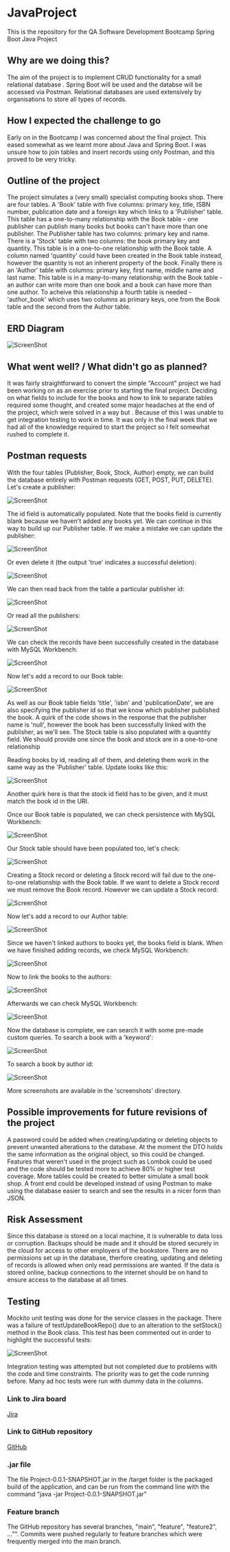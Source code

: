 # JavaProject
This is the repository for the QA Software Development Bootcamp Spring Boot Java Project

## Why are we doing this?
The aim of the project is to implement CRUD functionality for a small relational database . Spring Boot will be used and the databse will be accessed via Postman. Relational databases are used extensively by organisations to store all types of records.

## How I expected the challenge to go
Early on in the Bootcamp I was concerned about the final project. This eased somewhat as we learnt more about Java and Spring Boot. I was unsure how to join tables and insert records using only Postman, and this proved to be very tricky.

## Outline of the project
The project simulates a (very small) specialist computing books shop. There are four tables. A 'Book' table with five columns: primary key, title, ISBN number, publication date and a foreign key which links to a 'Publisher' table. This table has a one-to-many relationship with the Book table - one publisher can publish many books but books can't have more than one publisher. The Publisher table has two columns: primary key and name. There is a 'Stock' table with two columns: the book primary key and quantity. This table is in a one-to-one relationship with the Book table. A column named 'quantity' could have been created in the Book table instead, however the quantity is not an inherent property of the book. Finally there is an 'Author' table with columns: primary key, first name, middle name and last name. This table is in a many-to-many relationship with the Book table - an author can write more than one book and a book can have more than one author. To acheive this relationship a fourth table is needed - 'author_book' which uses two columns as primary keys, one from the Book table and the second from the Author table.

## ERD Diagram

![ScreenShot](/screenshots/java_project_uxf.jpg)

## What went well? / What didn't go as planned?
It was fairly straightforward to convert the simple "Account" project we had been working on as an exercise prior to starting the final project. Deciding on what fields to include for the books and how to link to separate tables required some thought, and created some major headaches at the end of the project, which were solved in a way but . Because of this I was unable to get integration testing to work in time. It was only in the final week that we had all of the knowledge required to start the project so I felt somewhat rushed to complete it.

## Postman requests
With the four tables (Publisher, Book, Stock, Author) empty, we can build the database entirely with Postman requests (GET, POST, PUT, DELETE). Let's create a publisher:

![ScreenShot](/screenshots/Postman_create_publisher.png)

The id field is automatically populated. Note that the books field is currently blank because we haven't added any books yet. We can continue in this way to build up our Publisher table. If we make a mistake we can update the publisher:

![ScreenShot](/screenshots/Postman_update_publisher.png)

Or even delete it (the output 'true' indicates a successful deletion):

![ScreenShot](/screenshots/Postman_delete_publisher.png)

We can then read back from the table a particular publisher id:

![ScreenShot](/screenshots/Postman_read_publisher_id.png)

Or read all the publishers:

![ScreenShot](/screenshots/Postman_read_publisher_id.png)

We can check the records have been successfully created in the database with MySQL Workbench:

![ScreenShot](/screenshots/Workbench_all_publishers.png)

Now let's add a record to our Book table:

![ScreenShot](/screenshots/Postman_create_book.png)

As well as our Book table fields 'title', 'isbn' and 'publicationDate', we are also specifying the publisher id so that we know which publisher published the book. A quirk of the code shows in the response that the publisher name is 'null', however the book has been successfully linked with the publisher, as we'll see. The Stock table is also populated with a quantity field. We should provide one since the book and stock are in a one-to-one relationship

Reading books by id, reading all of them, and deleting them work in the same way as the 'Publisher' table. Update looks like this:

![ScreenShot](/screenshots/Postman_update_book.png)

Another quirk here is that the stock id field has to be given, and it must match the book id in the URI.

Once our Book table is populated, we can check persistence with MySQL Workbench:

![ScreenShot](/screenshots/Workbench_all_books.png)

Our Stock table should have been populated too, let's check:

![ScreenShot](/screenshots/Workbench_all_stocks.png)

Creating a Stock record or deleting a Stock record will fail due to the one-to-one relationship with the Book table. If we want to delete a Stock record we must remove the Book record. However we can update a Stock record:

![ScreenShot](/screenshots/Postman_update_stock.png)

Now let's add a record to our Author table:

![ScreenShot](/screenshots/Postman_create_author.png)

Since we haven't linked authors to books yet, the books field is blank.
When we have finished adding records, we check MySQL Workbench:

![ScreenShot](/screenshots/Workbench_all_authors.png)

Now to link the books to the authors:

![ScreenShot](/screenshots/Postman_update_book_author.png)

Afterwards we can check MySQL Workbench:

![ScreenShot](/screenshots/Workbench_all_author_book.png)

Now the database is complete, we can search it with some pre-made custom queries. To search a book with a 'keyword':

![ScreenShot](/screenshots/Postman_read_books_keyword.png)

To search a book by author id:

![ScreenShot](/screenshots/Postman_read_book_author.png)

More screenshots are available in the 'screenshots' directory.


## Possible improvements for future revisions of the project
A password could be added when creating/updating or deleting objects to prevent unwanted alterations to the database. At the moment the DTO holds the same information as the original object, so this could be changed. Features that weren't used in the project such as Lombok could be used and the code should be tested more to achieve 80% or higher test coverage. More tables could be created to better simulate a small book shop. A front end could be developed instead of using Postman to make using the database easier to search and see the results in a nicer form than JSON.

## Risk Assessment
Since this database is stored on a local machine, it is vulnerable to data loss or corruption. Backups should be made and it should be stored securely in the cloud for access to other employers of the bookstore. There are no permissions set up in the database, therfore creating, updating and deleting of records is allowed when only read permissions are wanted. If the data is stored online, backup connections to the internet should be on hand to ensure access to the database at all times.

## Testing
Mockito unit testing was done for the service classes in the package. There was a failure of testUpdateBookRepo() due to an alteration to the setStock() method in the Book class. This test has been commented out in order to highlight the successful tests:

![ScreenShot](/screenshots/Mockito_unit_tests.png)

Integration testing was attempted but not completed due to problems with the code and time constraints. The priority was to get the code running before. Many ad hoc tests were run with dummy data in the columns.


### Link to Jira board
[Jira](https://synth.atlassian.net/jira/software/projects/JAV/boards/2)

### Link to GitHub repository
[GitHub](https://github.com/synthcode/JavaProject/)

### .jar file
The file Project-0.0.1-SNAPSHOT.jar in the /target folder is the packaged build of the application, and can be run from the command line with the command "java -jar Project-0.0.1-SNAPSHOT.jar"

### Feature branch
The GitHub repository has several branches, "main", "feature", "feature2", ..."". Commits were pushed regularly to feature branches which were frequently merged into the main branch.

